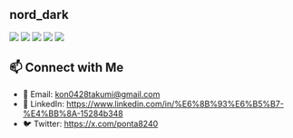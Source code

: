 ## nord_dark

[![](./0-profile-details.svg)](https://github.com/vn7n24fzkq/github-profile-summary-cards)
[![](./1-repos-per-language.svg)](https://github.com/vn7n24fzkq/github-profile-summary-cards) [![](./2-most-commit-language.svg)](https://github.com/vn7n24fzkq/github-profile-summary-cards)
[![](./3-stats.svg)](https://github.com/vn7n24fzkq/github-profile-summary-cards) [![](./4-productive-time.svg)](https://github.com/vn7n24fzkq/github-profile-summary-cards)

## 📫 Connect with Me
- 📧 Email: kon0428takumi@gmail.com
- 💼 LinkedIn: https://www.linkedin.com/in/%E6%8B%93%E6%B5%B7-%E4%BB%8A-15284b348
- 🐦 Twitter: https://x.com/ponta8240
